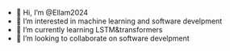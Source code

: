 - 👋 Hi, I’m @Ellam2024
- 👀 I’m interested in machine learning and software develpment
- 🌱 I’m currently learning LSTM&transformers
- 💞️ I’m looking to collaborate on software develpment

<!---
Ellam2024/Ellam2024 is a ✨ special ✨ repository because its `README.md` (this file) appears on your GitHub profile.
You can click the Preview link to take a look at your changes.
--->
